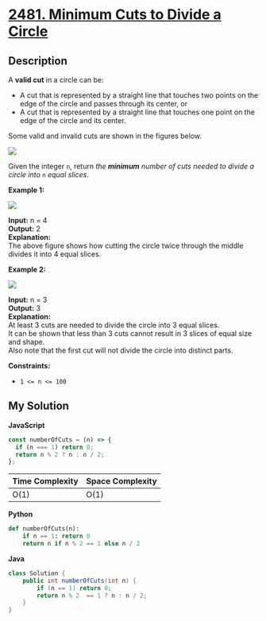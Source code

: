 # [2481. Minimum Cuts to Divide a Circle](https://leetcode.com/problems/minimum-cuts-to-divide-a-circle)

## Description

A **valid cut** in a circle can be:

- A cut that is represented by a straight line that touches two points on the edge of the circle and passes through its center, or
- A cut that is represented by a straight line that touches one point on the edge of the circle and its center.

Some valid and invalid cuts are shown in the figures below.

![](https://assets.leetcode.com/uploads/2022/10/29/alldrawio.png)

Given the integer `n`, return _the **minimum** number of cuts needed to divide a circle into_ `n` _equal slices_.

**Example 1:**

![](https://assets.leetcode.com/uploads/2022/10/24/11drawio.png)

**Input:** n = 4  
**Output:** 2  
**Explanation:**  
The above figure shows how cutting the circle twice through the middle divides it into 4 equal slices.

**Example 2:**

![](https://assets.leetcode.com/uploads/2022/10/24/22drawio.png)

**Input:** n = 3  
**Output:** 3  
**Explanation:**  
At least 3 cuts are needed to divide the circle into 3 equal slices.  
It can be shown that less than 3 cuts cannot result in 3 slices of equal size and shape.  
Also note that the first cut will not divide the circle into distinct parts.

**Constraints:**

- `1 <= n <= 100`

## My Solution

**JavaScript**

```js
const numberOfCuts = (n) => {
  if (n === 1) return 0;
  return n % 2 ? n : n / 2;
};
```

| Time Complexity | Space Complexity |
| --------------- | ---------------- |
| O(1)            | O(1)             |

**Python**

```python
def numberOfCuts(n):
    if n == 1: return 0
    return n if n % 2 == 1 else n / 2
```

**Java**

```java
class Solution {
    public int numberOfCuts(int n) {
        if (n == 1) return 0;
        return n % 2  == 1 ? n : n / 2;
    }
}
```
